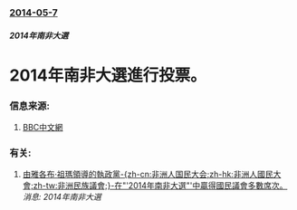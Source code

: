 ### [2014-05-7](/news/2014/05/7/index.md)

##### 2014年南非大選
#  2014年南非大選進行投票。 




### 信息来源:

1. [BBC中文網](http://www.bbc.co.uk/zhongwen/simp/world/2014/05/140507_africa_sa_election.shtml)

### 有关:

1. [ 由雅各布·祖瑪領導的執政黨-{zh-cn:非洲人国民大会;zh-hk:非洲人國民大會;zh-tw:非洲民族議會;}-在"'2014年南非大選"'中贏得國民議會多數席次。 ](/zh/news/2014/05/10/由雅各布-祖瑪領導的執政黨-zh-cn-非洲人国民大会-zh-hk-非洲人國民大會-zh-tw-非洲民族議會-在.md) _消息: 2014年南非大選_
